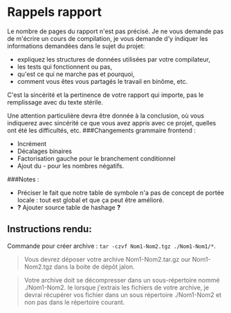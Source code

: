 # Rappels rapport
Le nombre de pages du rapport n'est pas précisé. Je ne vous demande pas de m'écrire un cours de compilation, je vous demande d'y indiquer les informations demandées dans le sujet du projet: 
- expliquez les structures de données utilisées par votre compilateur, 
- les tests qui fonctionnent ou pas, 
- qu'est ce qui ne marche pas et pourquoi, 
- comment vous êtes vous partagés le travail en binôme, etc. 

C'est la sincérité et la pertinence de votre rapport qui importe, pas le remplissage avec du texte stérile.

Une attention particulière devra être donnée à la conclusion, où vous indiquerez avec sincérité ce que vous avez appris avec ce projet, quelles ont été les difficultés, etc. 
###Changements grammaire frontend :
- Incrément
- Décalages binaires
- Factorisation gauche pour le branchement conditionnel
- Ajout du - pour les nombres négatifs.

###Notes :
- Préciser le fait que notre table de symbole n'a pas de concept de portée locale : tout est global et que ça peut être amélioré.
- **?** Ajouter source table de hashage **?**


Instructions rendu:
---

Commande pour créer archive : `tar -czvf Nom1-Nom2.tgz ./Nom1-Nom1/*`.

> Vous devrez déposer votre archive Nom1-Nom2.tar.gz our Nom1-Nom2.tgz dans la boite de dépôt jalon.

 > Votre archive doit se décompresser dans un sous-répertoire nommé ./Nom1-Nom2. Ie lorsque j'extrais les fichiers de votre archive, je devrai récupérer vos fichier dans un sous répertoire  ./Nom1-Nom2 et non pas dans le répertoire courant.

